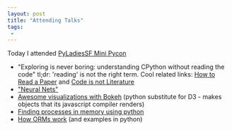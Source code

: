 ```yaml
---
layout: post
title: "Attending Talks"
tags:
 -
---
```


Today I attended [PyLadiesSF Mini Pycon](https://www.eventbrite.com/e/pyladiessf-presents-mini-pycon-2015-registration-16107987424)

- "Exploring is never boring: understanding CPython without reading the code" tl;dr: 'reading' is not the right term. Cool related links: [How to Read a Paper](http://ccr.sigcomm.org/online/files/p83-keshavA.pdf) and [Code is not Literature](http://www.gigamonkeys.com/code-reading/)
- ["Neural Nets"](https://us.pycon.org/2015/schedule/presentation/350/)
- [Awesome visualizations with Bokeh](https://github.com/bokeh/bokeh) (python substitute for D3 - makes objects that its javascript compiler renders) 
- [Finding processes in memory using python](https://us.pycon.org/2015/schedule/presentation/415/)
- [How ORMs work](https://us.pycon.org/2015/schedule/presentation/371/) (and examples in python)
